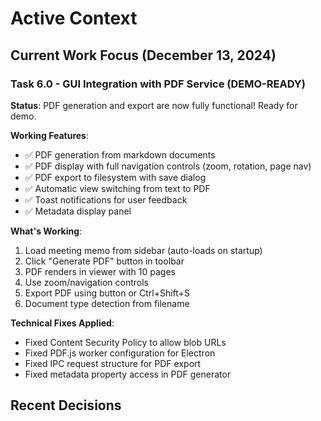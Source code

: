 # Active Context

## Current Work Focus (December 13, 2024)

### Task 6.0 - GUI Integration with PDF Service (DEMO-READY)

**Status**: PDF generation and export are now fully functional! Ready for demo.

**Working Features**:
- ✅ PDF generation from markdown documents
- ✅ PDF display with full navigation controls (zoom, rotation, page nav)
- ✅ PDF export to filesystem with save dialog
- ✅ Automatic view switching from text to PDF
- ✅ Toast notifications for user feedback
- ✅ Metadata display panel

**What's Working**:
1. Load meeting memo from sidebar (auto-loads on startup)
2. Click "Generate PDF" button in toolbar
3. PDF renders in viewer with 10 pages
4. Use zoom/navigation controls
5. Export PDF using button or Ctrl+Shift+S
6. Document type detection from filename

**Technical Fixes Applied**:
- Fixed Content Security Policy to allow blob URLs
- Fixed PDF.js worker configuration for Electron
- Fixed IPC request structure for PDF export
- Fixed metadata property access in PDF generator

## Recent Decisions 